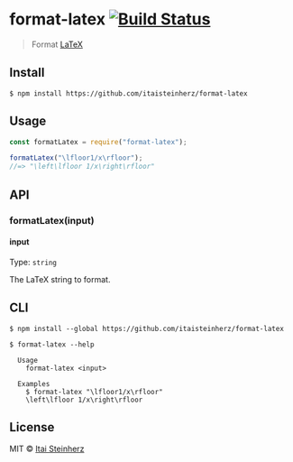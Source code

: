 # format-latex [![Build Status](https://travis-ci.org/itaisteinherz/format-latex.svg?branch=master)](https://travis-ci.org/itaisteinherz/format-latex)

> Format [LaTeX](https://en.wikipedia.org/wiki/LaTeX)


## Install

```
$ npm install https://github.com/itaisteinherz/format-latex
```


## Usage

```js
const formatLatex = require("format-latex");

formatLatex("\lfloor1/x\rfloor");
//=> "\left\lfloor 1/x\right\rfloor"
```


## API

### formatLatex(input)

#### input

Type: `string`

The LaTeX string to format.


## CLI

```
$ npm install --global https://github.com/itaisteinherz/format-latex
```

```
$ format-latex --help

  Usage
    format-latex <input>

  Examples
    $ format-latex "\lfloor1/x\rfloor"
    \left\lfloor 1/x\right\rfloor
```


## License

MIT © [Itai Steinherz](https://github.com/itaisteinherz)
